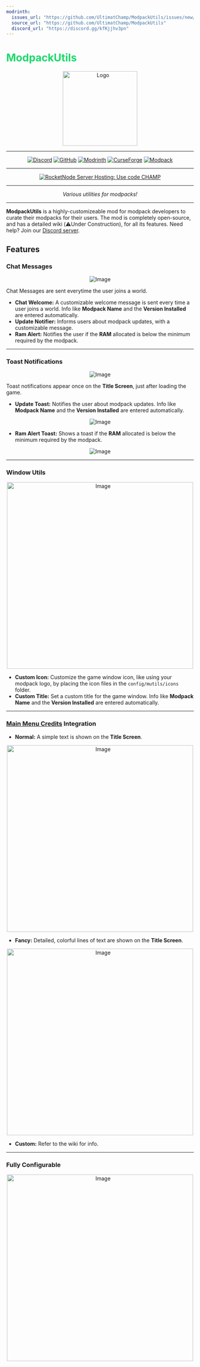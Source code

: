 ```yaml
---
modrinth:
  issues_url: "https://github.com/UltimatChamp/ModpackUtils/issues/new/choose"
  source_url: "https://github.com/UltimatChamp/ModpackUtils"
  discord_url: "https://discord.gg/kfKjjhv3pn"
---
```

# <font color="#1bd96a">ModpackUtils</font>

<center><img alt="Logo" width="200px" src="https://cdn.modrinth.com/data/wklFEiuR/images/690d8f555972de3b24cd7ee82c083ebb6a3e2155.png">

<hr>

[![Discord](https://img.shields.io/badge/Discord-Server-%2300AF5C?style=for-the-badge&logo=discord&logoColor=%23fff&color=%235865F2)](https://discord.gg/kfKjjhv3pn)
[![GitHub](https://img.shields.io/badge/On-GitHub-%230D1117?style=for-the-badge&logo=github)](https://github.com/UltimatChamp/ModpackUtils)
[![Modrinth](https://img.shields.io/badge/On-Modrinth-%2300AF5C?style=for-the-badge&logo=modrinth)](https://modrinth.com/mod/mutils)
[![CurseForge](https://img.shields.io/badge/On-CurseForge-%23f16436?style=for-the-badge&logo=curseforge)](https://www.curseforge.com/minecraft/mc-mods/mutils)
[![Modpack](https://img.shields.io/badge/modpack-%2300AF5C?style=for-the-badge&logo=modrinth&label=my)](https://modrinth.com/modpack/optimum-fuse)

<hr>

[![RocketNode Server Hosting: Use code `CHAMP`](https://cdn.modrinth.com/data/m5T5xmUy/images/ccc929118d7f2420e2ca6edd973233031ddfd692.png)](http://www.rocketnode.com/champ)

<hr>

_Various utilities for modpacks!_

</center>

<hr>

**ModpackUtils** is a highly-customizeable mod for modpack developers to curate their modpacks for their users. The mod is completely open-source, and has a detailed wiki (⚠️Under Construction), for all its features. Need help? Join our [Discord server](https://discord.gg/kfKjjhv3pn).

## Features

### **Chat Messages**

<center><img alt="Image" src="https://cdn.modrinth.com/data/wklFEiuR/images/eaaf432d67e179d959d3168664b036066569c56d.png"></center>

Chat Messages are sent everytime the user joins a world.

- **Chat Welcome:** A customizable welcome message is sent every time a user joins a world. Info like **Modpack Name** and the **Version Installed** are entered automatically.
- **Update Notifier:** Informs users about modpack updates, with a customizable message.
- **Ram Alert:** Notifies the user if the **RAM** allocated is below the minimum required by the modpack.

<hr>

### **Toast Notifications**

<center><img alt="Image" src="https://cdn.modrinth.com/data/wklFEiuR/images/bb4eab77e98c9c38a531eab45fc5592c820e27bd.png"></center>

Toast notifications appear once on the **Title Screen**, just after loading the game.

- **Update Toast:** Notifies the user about modpack updates. Info like **Modpack Name** and the **Version Installed** are entered automatically.
<center><img alt="Image" src="https://cdn.modrinth.com/data/wklFEiuR/images/6caafc0c6b550f253e436013b512b9cbe8f481c6.png"></center>

- **Ram Alert Toast:** Shows a toast if the **RAM** allocated is below the minimum required by the modpack.
<center><img alt="Image" src="https://cdn.modrinth.com/data/wklFEiuR/images/1ed4d7879849bef6bfb958b1bca34b8564e3087e.png"></center>

<hr>

### **Window Utils**

<center><img alt="Image" width="500px" src="https://cdn.modrinth.com/data/wklFEiuR/images/baa927e9b7b79d611a43001e95d5c265a496c1ae.png"></center>

- **Custom Icon:** Customize the game window icon, like using your modpack logo, by placing the icon files in the `config/mutils/icons` folder.
- **Custom Title:** Set a custom title for the game window. Info like **Modpack Name** and the **Version Installed** are entered automatically.

<hr>

### **[Main Menu Credits](https://modrinth.com/mod/main-menu-credits) Integration**

- **Normal:** A simple text is shown on the **Title Screen**.
<center><img alt="Image" width="500px" src="https://cdn.modrinth.com/data/wklFEiuR/images/eb466d2073aa184d5fd796ecd481d305a8cf3b1e.png"></center>

- **Fancy:** Detailed, colorful lines of text are shown on the **Title Screen**.
<center><img alt="Image" width="500px" src="https://cdn.modrinth.com/data/wklFEiuR/images/3f30c098d0146265d173a80ad280fc9997b227bb.png"></center>

- **Custom:** Refer to the wiki for info.

<hr>

### **Fully Configurable**

<center><img alt="Image" width="500px" src="https://cdn.modrinth.com/data/wklFEiuR/images/6cd1285e5d528af345e34e1795ef4cc4ee51457c.png"></center>
